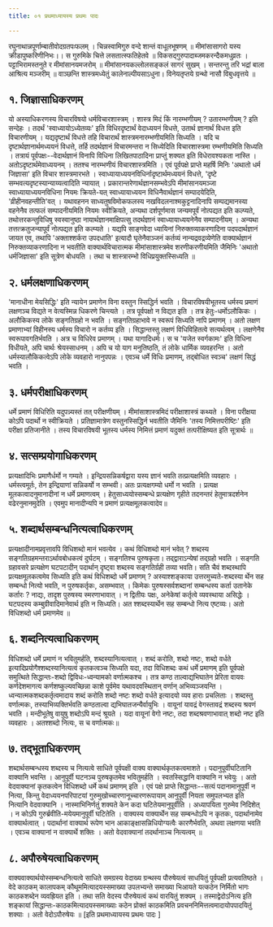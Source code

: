 ```yaml
---
title: ०१ प्रथमाध्यायस्य प्रथमः पादः

---
```

रघुनाथान्नपूर्णाम्बातीवोदग्रतपःफलम् । चिन्नस्वामिगुरु वन्दे शान्तं वाधूलभूषणम् ॥ मीमांसासागरो यस्य क्रीडापुष्करिणीनिभः।। स गुरुमिके चित्ते लसतात्स्फतिहेतवे ॥ विकसद्गुरुपादाब्जमकरन्दैकमधुव्रतः । पट्टाभिरामस्तनुते र मीमांसानयमजरोम् ॥ मीमांसानयकल्लोलसङ्कलं सागरं सुखम् । सन्तरन्तु तरि भद्रां बाला आश्रित्य मञ्जरीम् ॥ वाञ्छन्ति शास्त्रमध्येतुं कालेनाल्पीयसाऽधुना। विनेयतृप्तये ग्रन्थो नासौ विबुधवृत्तये ॥ 

## १. जिज्ञासाधिकरणम् 
यो अस्याधिकरणस्य विचारविषयो धर्मविचारशास्त्रम् । शास्त्र मिदं किं नारम्भणीयम् ? उतारम्भणीयम् ? इति सन्देहः । तदर्थं 'स्वाध्यायोऽध्येतव्यः' इति विधिरदृष्टार्थं वेदाध्ययनं विधत्ते, उतार्थ ज्ञानार्थं विधत्त इति विचारणीयम् । यद्यदृष्टार्थं विधत्ते तहि विचारार्थं शास्त्रमनारम्भणीयमिति सिध्यति । यदि च दृष्टार्थज्ञानार्थमध्ययनं विधत्ते, तर्हि तदर्थज्ञानं विचारमन्तरा न सिध्येदिति विचारशास्त्रमा रम्भणीयमिति सिध्यति । तत्रायं पूर्वपक्षः--वेदार्थज्ञानं विनापि विधिना लिखितपाठादिना प्राप्तुं शक्यत इति विधेरावश्यकता नास्ति । अतोऽदृष्टार्थमेवाध्ययनम् । ततश्च नारम्भणीयं विचारशास्त्रमिति । एवं पूर्वपक्षे प्राप्ते महर्षि मिनिः 'अथातो धर्म जिज्ञासा' इति विचार शास्त्रमारभते । स्वाध्यायाध्ययनविधिर्नादृष्टार्थमध्ययनं विधत्ते, 'दृष्टे सम्भवत्यदृष्टस्यान्याय्यत्वादिति न्यायात् । प्रकारान्तरेणार्थज्ञानसम्भवेऽपि 
मीमांसानयमञ्जा स्वाध्यायाध्ययनविधिना नियमः क्रियते-यत् स्वाध्यायाध्ययन विधिनैवार्थज्ञानं सम्पादयेदिति, 'व्रीहीनवहन्तीति'वत् । यथावहनन साध्यतुषविमोकफलस्य नखविदलनाश्मकुट्टनादिनापि सम्पद्यमानस्या वहनेनैव तत्फलं सम्पादनीयमिति नियमः स्वीक्रियते, अन्यथा दर्शपूर्णमास जन्यमपूर्वं नोत्पद्यत इति कल्प्यते, तथोत्तरकन्तुविधिषु स्वस्वानुष्ठा नायार्थज्ञानमाक्षिपत्सु तदर्थज्ञानं स्वाध्यायाध्ययनेनैव सम्पादनीयम् । अन्यथा तत्तत्क्रतुजन्यापूर्वं नोत्पद्यत इति कल्प्यते । यद्यपि साङ्गवेदा ध्यायिनां निरुक्तव्याकरणादिना पदपदार्थज्ञानं जायत एव, तथापि 'अक्ताश्शर्करा उपदधाति' इत्यादौ घृतेनैवाञ्जनं कर्तव्यं नान्यद्रवद्रव्येणेति वाक्यार्थज्ञानं निरुक्तव्याकरणादिना न भवतीति वाक्यार्थविचारात्मक मीमांसाशास्त्रमेव शरणीकरणीयमिति जैमिनिः 'अथातो धर्मजिज्ञासा' इति सूत्रेण बोधयति । तथा च शास्त्रारम्भो विधिप्रयुक्तस्सिध्यति ॥ 
## २. धर्मलक्षणाधिकरणम् 
'मानाधीना मेयसिद्धिः' इति न्यायेन प्रमाणेन विना वस्तुन स्सिद्धिर्न भवति । विचारविषयीभूतस्य धर्मस्य प्रमाणं लक्षणञ्च विद्यते न वेत्यस्मिन्न धिकरणे चिन्त्यते । तत्र पूर्वपक्षो न विद्यत इति । तत्र हेतुः-धर्मोऽलौकिकः । अलौकिकस्य लोके सङ्गतिग्रहो न भवति । सङ्गतिग्रहाभावे न स्वरूपं सिध्यति नापि प्रमाणम् । अतो लक्षण प्रमाणाभ्यां विहीनस्य धर्मस्य विचारो न कर्तव्य इति । सिद्धान्तस्तु लक्षणं विधिविहितत्वे सत्यर्थत्वम् । लक्षणेनैव स्वरूपावगतिर्भवति । अत्र च विधिरेव प्रमाणम् । यथा यागादिधर्मः। स च 'यजेत स्वर्गकामः' इति विधिना विधीयते, अपि चार्थः श्रेयस्साधनम् । अपि च यो याग मनुतिष्ठति, तं लोके धार्मिक व्यवहरन्ति । अतो धर्मस्यालौकिकत्वेऽपि लोके व्यवहारो नानुपपन्नः । एवञ्च धर्मे विधिः प्रमाणम्, तद्बोधित स्वञ्च' लक्षणं सिद्धं भवति । 
## ३. धर्मपरीक्षाधिकरणम् 
धर्मे प्रमाणं विधिरिति यदुपन्न्यस्तं तत् परीक्षणीयम् । मीमांसाशास्त्रमिदं परीक्षाशास्त्रं कथ्यते । विना परीक्षया कोऽपि पदार्थो न स्वीक्रियते । प्रतिज्ञामात्रेण वस्तुनस्सिद्धिर्न भवतीति जैमिनिः 'तस्य निमित्तपरीष्टिः' इति परीक्षा प्रतिजानीते । तस्य विचारविषयी भूतस्य धर्मस्य निमित्तं प्रमाणं यदुक्तं तत्परीक्षिष्यत इति सूत्रार्थः ॥ 
## ४. सत्सम्प्रयोगाधिकरणम् 
प्रत्यक्षादिभिः प्रमाणैर्धर्मो न गम्यते । इन्द्रियसन्निकर्षद्वारा यस्य ज्ञानं भवति तत्प्रत्यक्षमिति व्यवहारः । धर्मस्त्वमूर्तः, तेन इन्द्रियाणां सन्निकर्षो न सम्भवी। अतः प्रत्यक्षगम्यो धर्मो न भवति । प्रत्यक्ष मूलकत्वादनुमानादीनां न धर्मे प्रमाणत्वम् । हेतुसाध्ययोस्सम्बन्धे प्रत्यक्षेण गृहीते तदनन्तरं हेतुमात्रदर्शनेन वढेरनुमानमुदेति । एवमुप मानादीन्यपि न प्रमाणं प्रत्यक्षमूलकत्वादेव॥ 
## ५. शब्दार्थसम्बन्धनित्यत्वाधिकरणम् 
प्रत्यक्षादीनामप्रवृत्तावपि विधिशब्दो मानं भवत्येव । कथं विधिशब्दो मानं भवेत् ? शब्दस्य सङ्गतिग्रहमन्तराऽर्थावबोधकत्वं दुर्घटम् । सङ्गतिश्च पुरुषकृता। तद्द्वाराऽन्येषां तद्ग्रहो भवति । सङ्गति ग्रहावसरे प्रत्यक्षेण घटपटादीन् पदार्थान् दृष्ट्वा शब्दस्य सङ्गतिर्ग्रही तव्या भवति। सति चैवं शब्दस्थापि प्रत्यक्षमूलकत्वमेव सिध्यति इति कथं विधिशब्दो धर्मे प्रमाणम् ? अस्याश्शङ्काया उत्तरमुच्यते-शब्दस्या र्थेन सह सम्बन्धो नित्यो भवति, न पुरुषकर्तृकः, असम्भवात् । किमेकः पुरुषस्सर्वशब्दानां सम्बन्धस्य कर्ता उतानेके कर्तारः ? नाद्यः, तादृश पुरुषस्य स्मरणाभावात् । न द्वितीयः पक्षः, अनेकेषां कर्तृत्वे व्यवस्थाया असिद्धेः । घटपदस्य कम्बुग्रीवादिमानेवार्थ इति न सिध्यति। अत श्शब्दस्यार्थेन सह सम्बन्धो नित्य एष्टव्यः। अतो विधिशब्दो धर्म प्रमाणमेव ॥ 
## ६. शब्दनित्यत्वाधिकरणम् 
विधिशब्दो धर्मे प्रमाणं न भवितुमर्हति, शब्दस्यानित्यत्वात् । शब्दं करोति, शब्दो नष्टः, शब्दो वर्धते इत्यादिप्रयोगैश्शब्दस्यानित्यत्वं कृतकत्वञ्च सिध्यति यदा, तदा विधिशब्दः कथं धर्मे प्रमाणम् इति पूर्वपक्षे समुत्थिते सिद्धान्तः-शब्दो द्विविधः-ध्वन्यामको वर्णात्मकश्च । तत्र कण्ठ ताल्वाद्यभिघातेन प्रेरिता वायवः कर्णदेशमागत्य कर्णशष्कुल्यवच्छिन्ना काशे पूर्वमेव यथावदवस्थितान् वर्णान् अभिव्यञ्जयन्ति । ध्वन्यात्मकशब्दकर्तृत्वमादाय शब्दं करोति शब्दो नष्टः शब्दो वर्धते इत्यादयो व्यव हाराः प्रचलिताः । शब्दस्तु वर्णात्मकः, तस्याभिव्यक्तिर्भवति कण्ठताल्वा द्यभिघातजन्यैर्वायुभिः । वायूनां यावद्रं वेगस्तावद्रं शब्दस्य श्रवणं भवति । मन्दीभूतेषु वायुषु शब्दोऽपि मन्दं श्रूयते । यदा वायूनां वेगो नष्टः, तदा शब्दश्रवणाभावात् शब्दो नष्ट इति व्यवहारः । अतश्शब्दो नित्यः, स च वर्णात्मकः॥ 
## ७. तद्भूताधिकरणम् 
शब्दार्थसम्बन्धस्य शब्दस्य च नित्यत्वे साधिते पूर्वपक्षी वाक्य वाक्यार्थकृतकत्वमाशते । पदानुपूर्वीघटितानि वाक्यानि भवन्ति । आनुपूर्वी घटनञ्च पुरुषकृतमेव भवितुमर्हति । स्वतस्सिद्धानि वाक्यानि न भवेयुः । अतो वेदवाक्यानां कृतकत्वेन विधिशब्दो धर्मे कथं प्रमाणम् इति । एवं पक्षे प्राप्ते सिद्धान्तः--सत्यं पदानामानुपूर्वी न नित्या, किन्तु वेदाध्ययनपरिपाटयां गुरुमुखोच्चारणानूच्चारणरूपायाम् आनुपूर्वी नियता समुपलभ्यत इति नित्यानि वेदवाक्यानि । नास्माभिनिर्णतुं शक्यते केन कदा घटितेयमानुपूर्वीति । अध्यापयिता गुरुमेव निदिशेत् । न कोऽपि गुरुर्ब्रवीति-मयेयमानुपूर्वी घटितेति । वाक्यस्य वाक्यार्थेन सह सम्बन्धोऽपि न कृतकः, पदार्थानामेव वाक्यार्थत्वात् । पदार्थानां वाक्यार्थ रूपेण भान आकाङ्क्षासन्निधियोग्यत्वैः कारणैर्भवति, अथवा लक्षणया भवति । एवञ्च वाक्यानां न वाक्यार्थे शक्तिः । अतो वेदवाक्यानां तदर्थानाञ्च नित्यत्वम् ॥ 
## ८. अपौरुषेयत्वाधिकरणम् 
वाक्यवाक्यार्थयोस्सम्बन्धनित्यत्वे साधिते समग्रस्य वेदाख्य ग्रन्थस्य पौरुषेयत्वं साधयितुं पूर्वपक्षी प्रत्यवतिष्ठते । वेदे काठकम् कालापकम् कौथूममित्यादयस्समाख्या उपलभ्यन्ते समाख्या भिआयते यत्कठेन निर्मितो भागः काठकशब्देन व्यवह्रियत इति । तथा सति वेदस्य पौरुषेयत्वं कथं वारयितुं शक्यम् । तस्माद्वेदोऽनित्य इति शङ्कायां सिद्धान्तः-काठकमित्यादयस्समाख्याः कठेन प्रोक्तं काठकमिति प्रवचननिमित्तत्वमादायोपपादयितुं शक्याः । अतो वेदोऽपौरुषेयः ॥ 
[इति प्रथमाध्यायस्य प्रथमः पादः ] 